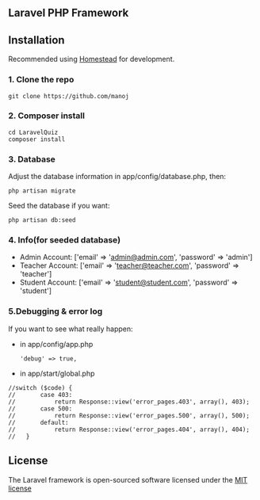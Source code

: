 ## Laravel PHP Framework


## Installation

Recommended using [Homestead](http://laravel.com/docs/4.2/homestead) for development.

### 1. Clone the repo

    git clone https://github.com/manoj

### 2. Composer install

    cd LaravelQuiz
    composer install
    
### 3. Database 

Adjust the database information in app/config/database.php, then: 

    php artisan migrate

Seed the database if you want: 

    php artisan db:seed

### 4. Info(for seeded database)

* Admin Account: ['email' => 'admin@admin.com', 'password' => 'admin']
* Teacher Account: ['email' => 'teacher@teacher.com', 'password' => 'teacher']
* Student Account: ['email' => 'student@student.com', 'password' => 'student']

### 5.Debugging & error log
If you want to see what really happen:
* in  app/config/app.php  
	```
	'debug' => true,
	```
* in app/start/global.php
```   
//switch ($code) {
//       case 403:
//           return Response::view('error_pages.403', array(), 403);
//       case 500:
//           return Response::view('error_pages.500', array(), 500);
//       default:
//           return Response::view('error_pages.404', array(), 404);
//   }
```



## License

The Laravel framework is open-sourced software licensed under the [MIT license](http://opensource.org/licenses/MIT)

